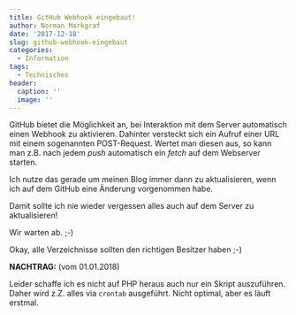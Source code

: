 ```yaml
---
title: GitHub Webhook eingebaut!
author: Norman Markgraf
date: '2017-12-18'
slug: github-webhook-eingebaut
categories:
  - Information
tags:
  - Technisches
header:
  caption: ''
  image: ''
---
```


GitHub bietet die Möglichkeit an, bei Interaktion mit dem Server automatisch einen Webhook zu aktivieren. Dahinter versteckt sich ein Aufruf einer URL mit einem sogenannten POST-Request. Wertet man diesen aus, so kann man z.B. nach jedem *push* automatisch ein *fetch* auf dem Webserver starten. 

Ich nutze das gerade um meinen Blog immer dann zu aktualisieren, wenn ich auf dem GitHub eine Änderung vorgenommen habe.

Damit sollte ich nie wieder vergessen alles auch auf dem Server zu aktualisieren!

Wir warten ab. ;-)

Okay, alle Verzeichnisse sollten den richtigen Besitzer haben ;-)

**NACHTRAG:** (vom 01.01.2018)

Leider schaffe ich es nicht auf PHP heraus auch nur ein Skript auszuführen. Daher wird z.Z. alles via `crontab` ausgeführt. Nicht optimal, aber es läuft erstmal.